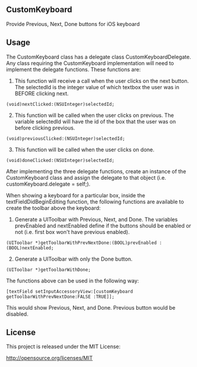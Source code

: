 ## CustomKeyboard

Provide Previous, Next, Done buttons for iOS keyboard

## Usage

The CustomKeyboard class has a delegate class CustomKeyboardDelegate. Any class requiring the CustomKeyboard implementation will need to implement the delegate functions. These functions are:

1. This function will receive a call when the user clicks on the next button. The selectedId is the integer value of which textbox the user was in BEFORE clicking next.

```
(void)nextClicked:(NSUInteger)selectedId;
```

2. This function will be called when the user clicks on previous. The variable selectedId will have the id of the box that the user was on before clicking previous.

```
(void)previousClicked:(NSUInteger)selectedId;
```

3. This function will be called when the user clicks on done.

```
(void)doneClicked:(NSUInteger)selectedId;
```


After implementing the three delegate functions, create an instance of the CustomKeyboard class and assign the delegate to that object (i.e. customKeyboard.delegate = self;).

When showing a keyboard for a particular box, inside the textFieldDidBeginEditing function, the following functions are available to create the toolbar above the keyboard:

1. Generate a UIToolbar with Previous, Next, and Done. The variables prevEnabled and nextEnabled define if the buttons should be enabled or not (i.e. first box won't have previous enabled).

```
(UIToolbar *)getToolbarWithPrevNextDone:(BOOL)prevEnabled :(BOOL)nextEnabled;
```

2. Generate a UIToolbar with only the Done button.

```
(UIToolbar *)getToolbarWithDone;
```
	

The functions above can be used in the following way:

```
[textField setInputAccessoryView:[customKeyboard getToolbarWithPrevNextDone:FALSE :TRUE]];
```

This would show Previous, Next, and Done. Previous button would be disabled.


## License

This project is released under the MIT License:

http://opensource.org/licenses/MIT
